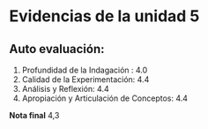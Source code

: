 
# Evidencias de la unidad 5
## Auto evaluación:

1. Profundidad de la Indagación : 4.0
2. Calidad de la Experimentación: 4.4
3. Análisis y Reflexión: 4.4
4. Apropiación y Articulación de Conceptos: 4.4


**Nota final**
4,3

